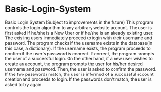 # Basic-Login-System
Basic Login System
(Subject to improvements in the future)
This program controls the login algorithm to any arbitrary website account.
The user is first asked if he/she is a New User or if he/she is an already existing user.
The existing users immediately proceed to login with their username and password. The program checks if the username exists in the database(in this case, a dictionary).
If the username exists, the program proceeds to confirm if the user's password is coorect. If correct, the program prompts the user of a successful login.
On the other hand, if a new user wishes to create an account, the program prompts the user for his/her desired username and password. Then, the user is asked to confirm the password.
If the two passwords match, the user is informed of a successful account creation and proceeds to login. If the passwords don't match, the user is asked to try again.

